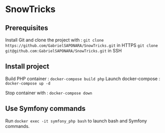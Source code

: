 # SnowTricks

## 	Prerequisites

Install Git and clone the project with :
`git clone https://github.com/GabrielSAPONARA/SnowTricks.git` in HTTPS 
`git clone git@github.com:GabrielSAPONARA/SnowTricks.git` in SSH

## Install project

Build PHP container : `docker-compose build php`
Launch docker-compose : `docker-compose up -d`

Stop container with : `docker-compose down`

##  Use Symfony commands

 Run `docker exec -it symfony_php bash` to launch bash and Symfony commands.